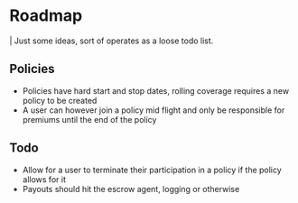 # Roadmap

| Just some ideas, sort of operates as a loose todo list.

## Policies
 - Policies have hard start and stop dates, rolling coverage requires a new policy to be created
 - A user can however join a policy mid flight and only be responsible for premiums until the end of the policy
 
## Todo
 - Allow for a user to terminate their participation in a policy if the policy allows for it
 - Payouts should hit the escrow agent, logging or otherwise